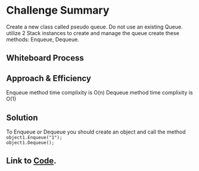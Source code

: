 # Challenge Summary
Create a new class called pseudo queue.
Do not use an existing Queue.
utilize 2 Stack instances to create and manage the queue
create these methods: Enqueue, Dequeue.

## Whiteboard Process
<!-- Embedded whiteboard image -->

## Approach & Efficiency
Enqueue method time complixity is O(n)
Dequeue method time complixity is O(1)

## Solution
To Enqueue or Dequeue you should create an object and call the method
``object1.Enqueue("1");``<br>
``object1.Dequeue();``<br>

## Link to [Code](../data-structures-project/PseudoQueue.cs).
